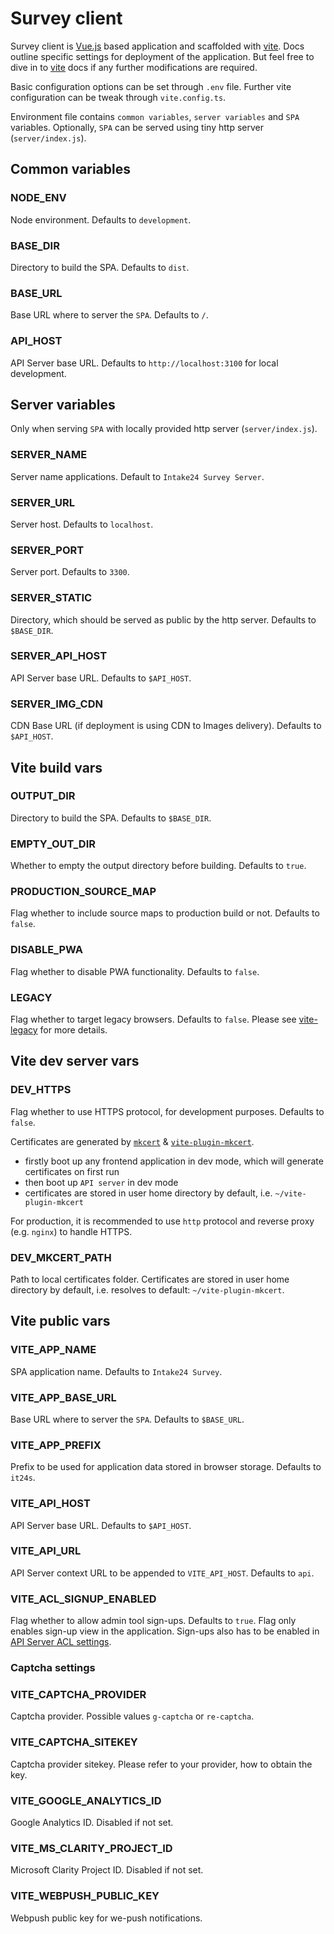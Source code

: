 # Survey client

Survey client is [Vue.js](https://vuejs.org) based application and scaffolded with [vite](https://vitejs.dev). Docs outline specific settings for deployment of the application. But feel free to dive in to [vite](https://vitejs.dev) docs if any further modifications are required.

Basic configuration options can be set through `.env` file. Further vite configuration can be tweak through `vite.config.ts`.

Environment file contains `common variables`, `server variables` and `SPA` variables. Optionally, `SPA` can be served using tiny http server (`server/index.js`).

## Common variables

### NODE_ENV

Node environment. Defaults to `development`.

### BASE_DIR

Directory to build the SPA. Defaults to `dist`.

### BASE_URL

Base URL where to server the `SPA`. Defaults to `/`.

### API_HOST

API Server base URL. Defaults to `http://localhost:3100` for local development.

## Server variables

Only when serving `SPA` with locally provided http server (`server/index.js`).

### SERVER_NAME

Server name applications. Default to `Intake24 Survey Server`.

### SERVER_URL

Server host. Defaults to `localhost`.

### SERVER_PORT

Server port. Defaults to `3300`.

### SERVER_STATIC

Directory, which should be served as public by the http server. Defaults to `$BASE_DIR`.

### SERVER_API_HOST

API Server base URL. Defaults to `$API_HOST`.

### SERVER_IMG_CDN

CDN Base URL (if deployment is using CDN to Images delivery). Defaults to `$API_HOST`.

## Vite build vars

### OUTPUT_DIR

Directory to build the SPA. Defaults to `$BASE_DIR`.

### EMPTY_OUT_DIR

Whether to empty the output directory before building. Defaults to `true`.

### PRODUCTION_SOURCE_MAP

Flag whether to include source maps to production build or not. Defaults to `false`.

### DISABLE_PWA

Flag whether to disable PWA functionality. Defaults to `false`.

### LEGACY

Flag whether to target legacy browsers. Defaults to `false`. Please see [vite-legacy](https://github.com/vitejs/vite/tree/main/packages/plugin-legacy) for more details.

## Vite dev server vars

### DEV_HTTPS

Flag whether to use HTTPS protocol, for development purposes. Defaults to `false`.

Certificates are generated by [`mkcert`](https://github.com/FiloSottile/mkcert) & [`vite-plugin-mkcert`](https://github.com/liuweiGL/vite-plugin-mkcert).

- firstly boot up any frontend application in dev mode, which will generate certificates on first run
- then boot up `API server` in dev mode
- certificates are stored in user home directory by default, i.e. `~/vite-plugin-mkcert`

For production, it is recommended to use `http` protocol and reverse proxy (e.g. `nginx`) to handle HTTPS.

### DEV_MKCERT_PATH

Path to local certificates folder. Certificates are stored in user home directory by default, i.e. resolves to default: `~/vite-plugin-mkcert`.

## Vite public vars

### VITE_APP_NAME

SPA application name. Defaults to `Intake24 Survey`.

### VITE_APP_BASE_URL

Base URL where to server the `SPA`. Defaults to `$BASE_URL`.

### VITE_APP_PREFIX

Prefix to be used for application data stored in browser storage. Defaults to `it24s`.

### VITE_API_HOST

API Server base URL. Defaults to `$API_HOST`.

### VITE_API_URL

API Server context URL to be appended to `VITE_API_HOST`. Defaults to `api`.

### VITE_ACL_SIGNUP_ENABLED

Flag whether to allow admin tool sign-ups. Defaults to `true`. Flag only enables sign-up view in the application. Sign-ups also has to be enabled in [API Server ACL settings](/config/api/acl#sign-up).

### Captcha settings

### VITE_CAPTCHA_PROVIDER

Captcha provider. Possible values `g-captcha` or `re-captcha`.

### VITE_CAPTCHA_SITEKEY

Captcha provider sitekey. Please refer to your provider, how to obtain the key.

### VITE_GOOGLE_ANALYTICS_ID

Google Analytics ID. Disabled if not set.

### VITE_MS_CLARITY_PROJECT_ID

Microsoft Clarity Project ID. Disabled if not set.

### VITE_WEBPUSH_PUBLIC_KEY

Webpush public key for we-push notifications.
